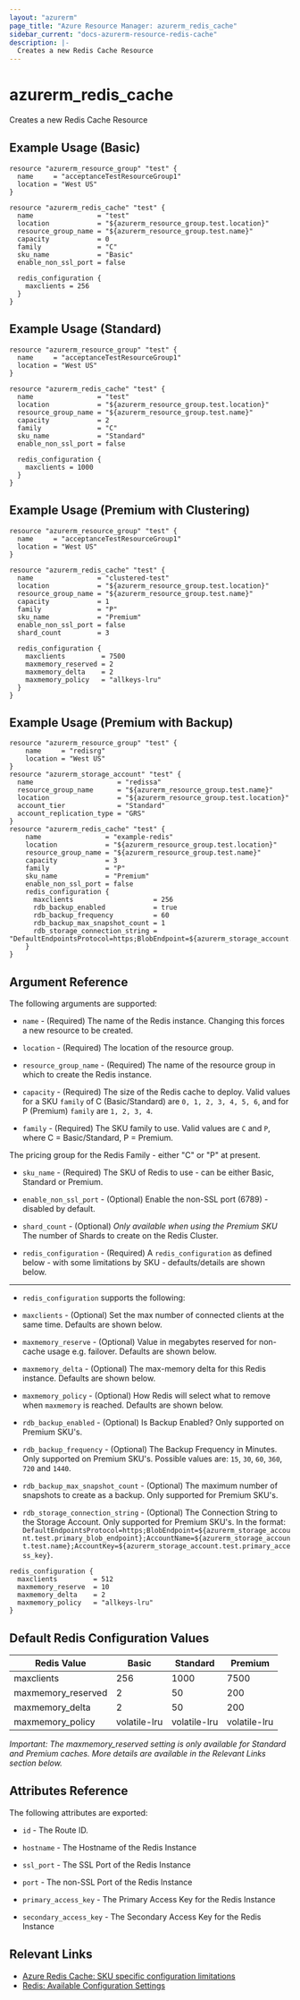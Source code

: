```yaml
---
layout: "azurerm"
page_title: "Azure Resource Manager: azurerm_redis_cache"
sidebar_current: "docs-azurerm-resource-redis-cache"
description: |-
  Creates a new Redis Cache Resource
---
```


# azurerm\_redis\_cache

Creates a new Redis Cache Resource

## Example Usage (Basic)

```hcl
resource "azurerm_resource_group" "test" {
  name     = "acceptanceTestResourceGroup1"
  location = "West US"
}

resource "azurerm_redis_cache" "test" {
  name                = "test"
  location            = "${azurerm_resource_group.test.location}"
  resource_group_name = "${azurerm_resource_group.test.name}"
  capacity            = 0
  family              = "C"
  sku_name            = "Basic"
  enable_non_ssl_port = false

  redis_configuration {
    maxclients = 256
  }
}
```

## Example Usage (Standard)

```hcl
resource "azurerm_resource_group" "test" {
  name     = "acceptanceTestResourceGroup1"
  location = "West US"
}

resource "azurerm_redis_cache" "test" {
  name                = "test"
  location            = "${azurerm_resource_group.test.location}"
  resource_group_name = "${azurerm_resource_group.test.name}"
  capacity            = 2
  family              = "C"
  sku_name            = "Standard"
  enable_non_ssl_port = false

  redis_configuration {
    maxclients = 1000
  }
}
```

## Example Usage (Premium with Clustering)

```hcl
resource "azurerm_resource_group" "test" {
  name     = "acceptanceTestResourceGroup1"
  location = "West US"
}

resource "azurerm_redis_cache" "test" {
  name                = "clustered-test"
  location            = "${azurerm_resource_group.test.location}"
  resource_group_name = "${azurerm_resource_group.test.name}"
  capacity            = 1
  family              = "P"
  sku_name            = "Premium"
  enable_non_ssl_port = false
  shard_count         = 3

  redis_configuration {
    maxclients         = 7500
    maxmemory_reserved = 2
    maxmemory_delta    = 2
    maxmemory_policy   = "allkeys-lru"
  }
}
```

## Example Usage (Premium with Backup)

```hcl
resource "azurerm_resource_group" "test" {
    name     = "redisrg"
    location = "West US"
}
resource "azurerm_storage_account" "test" {
  name                     = "redissa"
  resource_group_name      = "${azurerm_resource_group.test.name}"
  location                 = "${azurerm_resource_group.test.location}"
  account_tier             = "Standard"
  account_replication_type = "GRS"
}
resource "azurerm_redis_cache" "test" {
    name                = "example-redis"
    location            = "${azurerm_resource_group.test.location}"
    resource_group_name = "${azurerm_resource_group.test.name}"
    capacity            = 3
    family              = "P"
    sku_name            = "Premium"
    enable_non_ssl_port = false
    redis_configuration {
      maxclients                    = 256
      rdb_backup_enabled            = true
      rdb_backup_frequency          = 60
      rdb_backup_max_snapshot_count = 1
      rdb_storage_connection_string = "DefaultEndpointsProtocol=https;BlobEndpoint=${azurerm_storage_account.test.primary_blob_endpoint};AccountName=${azurerm_storage_account.test.name};AccountKey=${azurerm_storage_account.test.primary_access_key}"
    }
}
```

## Argument Reference

The following arguments are supported:

* `name` - (Required) The name of the Redis instance. Changing this forces a
    new resource to be created.

* `location` - (Required) The location of the resource group.

* `resource_group_name` - (Required) The name of the resource group in which to
    create the Redis instance.

* `capacity` - (Required) The size of the Redis cache to deploy. Valid values for a SKU `family` of C (Basic/Standard) are `0, 1, 2, 3, 4, 5, 6`, and for P (Premium) `family` are `1, 2, 3, 4`.

* `family` - (Required) The SKU family to use. Valid values are `C` and `P`, where C = Basic/Standard, P = Premium.

The pricing group for the Redis Family - either "C" or "P" at present.

* `sku_name` - (Required) The SKU of Redis to use - can be either Basic, Standard or Premium.

* `enable_non_ssl_port` - (Optional) Enable the non-SSL port (6789) - disabled by default.

* `shard_count` - (Optional) *Only available when using the Premium SKU* The number of Shards to create on the Redis Cluster.

* `redis_configuration` - (Required) A `redis_configuration` as defined below - with some limitations by SKU - defaults/details are shown below.

---

* `redis_configuration` supports the following:

* `maxclients` - (Optional) Set the max number of connected clients at the same time. Defaults are shown below.
* `maxmemory_reserve` - (Optional) Value in megabytes reserved for non-cache usage e.g. failover. Defaults are shown below.
* `maxmemory_delta` - (Optional) The max-memory delta for this Redis instance. Defaults are shown below.
* `maxmemory_policy` - (Optional) How Redis will select what to remove when `maxmemory` is reached. Defaults are shown below.

* `rdb_backup_enabled` - (Optional) Is Backup Enabled? Only supported on Premium SKU's.
* `rdb_backup_frequency` - (Optional) The Backup Frequency in Minutes. Only supported on Premium SKU's. Possible values are: `15`, `30`, `60`, `360`, `720` and `1440`.
* `rdb_backup_max_snapshot_count` - (Optional) The maximum number of snapshots to create as a backup. Only supported for Premium SKU's.
* `rdb_storage_connection_string` - (Optional) The Connection String to the Storage Account. Only supported for Premium SKU's. In the format: `DefaultEndpointsProtocol=https;BlobEndpoint=${azurerm_storage_account.test.primary_blob_endpoint};AccountName=${azurerm_storage_account.test.name};AccountKey=${azurerm_storage_account.test.primary_access_key}`.

```hcl
redis_configuration {
  maxclients         = 512
  maxmemory_reserve  = 10
  maxmemory_delta    = 2
  maxmemory_policy   = "allkeys-lru"
}
```

## Default Redis Configuration Values
| Redis Value        | Basic        | Standard     | Premium      |
| ------------------ | ------------ | ------------ | ------------ |
| maxclients         | 256          | 1000         | 7500         |
| maxmemory_reserved | 2            | 50           | 200          |
| maxmemory_delta    | 2            | 50           | 200          |
| maxmemory_policy   | volatile-lru | volatile-lru | volatile-lru |

_*Important*: The maxmemory_reserved setting is only available for Standard and Premium caches. More details are available in the Relevant Links section below._

## Attributes Reference

The following attributes are exported:

* `id` - The Route ID.

* `hostname` - The Hostname of the Redis Instance

* `ssl_port` - The SSL Port of the Redis Instance

* `port` - The non-SSL Port of the Redis Instance

* `primary_access_key` - The Primary Access Key for the Redis Instance

* `secondary_access_key` - The Secondary Access Key for the Redis Instance

## Relevant Links
 - [Azure Redis Cache: SKU specific configuration limitations](https://azure.microsoft.com/en-us/documentation/articles/cache-configure/#advanced-settings)
 - [Redis: Available Configuration Settings](http://redis.io/topics/config)
